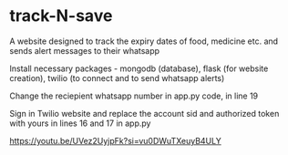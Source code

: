 # track-N-save
A website designed to track the expiry dates of food, medicine etc. and sends alert messages to their whatsapp

Install necessary packages - mongodb (database), flask (for website creation), twilio (to connect and to send whatsapp alerts)

Change the reciepient whatsapp number in app.py code, in line 19

Sign in Twilio website and replace the account sid and authorized token with yours in lines 16 and 17 in app.py

https://youtu.be/UVez2UyjpFk?si=vu0DWuTXeuyB4ULY
